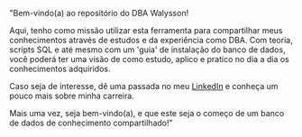 "Bem-vindo(a) ao repositório do DBA Walysson!

Aqui, tenho como missão utilizar esta ferramenta para compartilhar meus conhecimentos através de estudos e da experiência como DBA. Com teoria, scripts SQL e até mesmo com um 'guia' de instalação do banco de dados, você poderá ter uma visão de como estudo, aplico e pratico no dia a dia os conhecimentos adquiridos.

Caso seja de interesse, dê uma passada no meu [LinkedIn](https://www.linkedin.com/in/walysson-ferreira/) e conheça um pouco mais sobre minha carreira.

Mais uma vez, seja bem-vindo(a), e que este seja o começo de um banco de dados de conhecimento compartilhado!"
